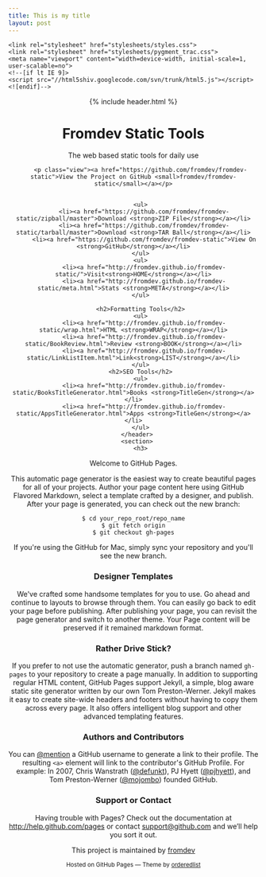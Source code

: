 ```yaml
---
title: This is my title
layout: post
--- 
```

<!doctype html>
<html>
  <head>
    <meta charset="utf-8">
    <meta http-equiv="X-UA-Compatible" content="chrome=1">
    <title>Static Developer Tools</title>

    <link rel="stylesheet" href="stylesheets/styles.css">
    <link rel="stylesheet" href="stylesheets/pygment_trac.css">
    <meta name="viewport" content="width=device-width, initial-scale=1, user-scalable=no">
    <!--[if lt IE 9]>
    <script src="//html5shiv.googlecode.com/svn/trunk/html5.js"></script>
    <![endif]-->
  </head>
  <body>
    <div class="wrapper">
      <header>
        {% include header.html %}
        <h1>Fromdev Static Tools</h1>
        <p>The web based static tools for daily use</p>

        <p class="view"><a href="https://github.com/fromdev/fromdev-static">View the Project on GitHub <small>fromdev/fromdev-static</small></a></p>


        <ul>
          <li><a href="https://github.com/fromdev/fromdev-static/zipball/master">Download <strong>ZIP File</strong></a></li>
          <li><a href="https://github.com/fromdev/fromdev-static/tarball/master">Download <strong>TAR Ball</strong></a></li>
          <li><a href="https://github.com/fromdev/fromdev-static">View On <strong>GitHub</strong></a></li>
        </ul>
        <ul>
          <li><a href="http://fromdev.github.io/fromdev-static/">Visit<strong>HOME</strong></a></li>
          <li><a href="http://fromdev.github.io/fromdev-static/meta.html">Stats <strong>META</strong></a></li>
        </ul>
        
        <h2>Formatting Tools</h2>
        <ul>
          <li><a href="http://fromdev.github.io/fromdev-static/wrap.html">HTML <strong>WRAP</strong></a></li>
          <li><a href="http://fromdev.github.io/fromdev-static/BookReview.html">Review <strong>BOOK</strong></a></li>
          <li><a href="http://fromdev.github.io/fromdev-static/LinkListItem.html">Link<strong>LIST</strong></a></li>
        </ul>
        <h2>SEO Tools</h2>
        <ul>
          <li><a href="http://fromdev.github.io/fromdev-static/BooksTitleGenerator.html">Books <strong>TitleGen</strong></a></li>
          <li><a href="http://fromdev.github.io/fromdev-static/AppsTitleGenerator.html">Apps <strong>TitleGen</strong></a></li>
        </ul>
      </header>
      <section>
        <h3>
<a name="welcome-to-github-pages" class="anchor" href="#welcome-to-github-pages"><span class="octicon octicon-link"></span></a>Welcome to GitHub Pages.</h3>

<p>This automatic page generator is the easiest way to create beautiful pages for all of your projects. Author your page content here using GitHub Flavored Markdown, select a template crafted by a designer, and publish. After your page is generated, you can check out the new branch:</p>

<pre><code>$ cd your_repo_root/repo_name
$ git fetch origin
$ git checkout gh-pages
</code></pre>

<p>If you're using the GitHub for Mac, simply sync your repository and you'll see the new branch.</p>

<h3>
<a name="designer-templates" class="anchor" href="#designer-templates"><span class="octicon octicon-link"></span></a>Designer Templates</h3>

<p>We've crafted some handsome templates for you to use. Go ahead and continue to layouts to browse through them. You can easily go back to edit your page before publishing. After publishing your page, you can revisit the page generator and switch to another theme. Your Page content will be preserved if it remained markdown format.</p>

<h3>
<a name="rather-drive-stick" class="anchor" href="#rather-drive-stick"><span class="octicon octicon-link"></span></a>Rather Drive Stick?</h3>

<p>If you prefer to not use the automatic generator, push a branch named <code>gh-pages</code> to your repository to create a page manually. In addition to supporting regular HTML content, GitHub Pages support Jekyll, a simple, blog aware static site generator written by our own Tom Preston-Werner. Jekyll makes it easy to create site-wide headers and footers without having to copy them across every page. It also offers intelligent blog support and other advanced templating features.</p>

<h3>
<a name="authors-and-contributors" class="anchor" href="#authors-and-contributors"><span class="octicon octicon-link"></span></a>Authors and Contributors</h3>

<p>You can <a href="https://github.com/blog/821" class="user-mention">@mention</a> a GitHub username to generate a link to their profile. The resulting <code>&lt;a&gt;</code> element will link to the contributor's GitHub Profile. For example: In 2007, Chris Wanstrath (<a href="https://github.com/defunkt" class="user-mention">@defunkt</a>), PJ Hyett (<a href="https://github.com/pjhyett" class="user-mention">@pjhyett</a>), and Tom Preston-Werner (<a href="https://github.com/mojombo" class="user-mention">@mojombo</a>) founded GitHub.</p>

<h3>
<a name="support-or-contact" class="anchor" href="#support-or-contact"><span class="octicon octicon-link"></span></a>Support or Contact</h3>

<p>Having trouble with Pages? Check out the documentation at <a href="http://help.github.com/pages">http://help.github.com/pages</a> or contact <a href="mailto:support@github.com">support@github.com</a> and we’ll help you sort it out.</p>
      </section>
      <footer>
        <p>This project is maintained by <a href="https://github.com/fromdev">fromdev</a></p>
        <p><small>Hosted on GitHub Pages &mdash; Theme by <a href="https://github.com/orderedlist">orderedlist</a></small></p>
      </footer>
    </div>
    <script src="javascripts/scale.fix.js"></script>
    
  </body>
</html>
